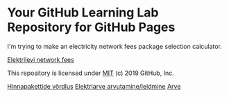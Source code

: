 # Your GitHub Learning Lab Repository for GitHub Pages

I'm trying to make an electricity network fees package selection calculator.

[Elektrilevi network fees](https://www.elektrilevi.ee/-/doc/8644141/kliendile/elektrilevi_hinnakiri_vorguteenuse_hinnad_alates_1_jaanuarist_2020_EST.pdf)

This repository is licensed under [MIT](../LICENSE) (c) 2019 GitHub, Inc.

[Hinnapakettide v&otilde;rdlus](http://hr-john.github.io/elektrilevi)
[Elektriarve arvutamine/leidmine](http://hr-john.github.io/elektrilevi/elektrilevi.html)
[Arve](http://hr-john.github.io/elektrilevi/arve.html)
